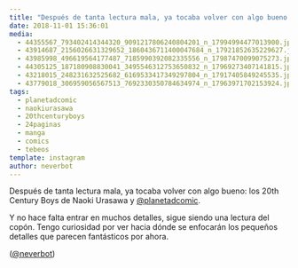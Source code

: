 ```yaml
---
title: "Después de tanta lectura mala, ya tocaba volver con algo bueno: los 20th Century Boys de Naoki Urasawa y @planetadcomic"
date: 2018-11-01 15:36:01
media: 
  - 44355567_793402414344320_9091217806240804201_n_17994994477013900.jpg
  - 43914687_2156026631329652_1860436711400047684_n_17921852635229627.jpg
  - 43985998_496619564177487_7185990392082335556_n_17987470099075273.jpg
  - 44305125_187180908830041_3495546312753650832_n_17969273407141815.jpg
  - 43218015_248231632525682_6169533417349297804_n_17917405849245535.jpg
  - 43779018_306959056567513_7692330350784634974_n_17963971702153924.jpg
tags: 
  - planetadcomic
  - naokiurasawa
  - 20thcenturyboys
  - 24paginas
  - manga
  - comics
  - tebeos
template: instagram
author: neverbot
---
```


Después de tanta lectura mala, ya tocaba volver con algo bueno: los 20th Century Boys de Naoki Urasawa y [@planetadcomic](https://instagram.com/planetadcomic).


Y no hace falta entrar en muchos detalles, sigue siendo una lectura del copón. Tengo curiosidad por ver hacia dónde se enfocarán los pequeños detalles que parecen fantásticos por ahora.


([@neverbot](https://instagram.com/neverbot))
